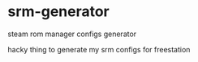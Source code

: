 # srm-generator
steam rom manager configs generator

hacky thing to generate my srm configs for freestation